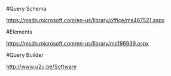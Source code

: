 ﻿#Query Schema

https://msdn.microsoft.com/en-us/library/office/ms467521.aspx

#Elements

https://msdn.microsoft.com/en-us/library/ms196939.aspx

#Query Builder

http://www.u2u.be/Software







